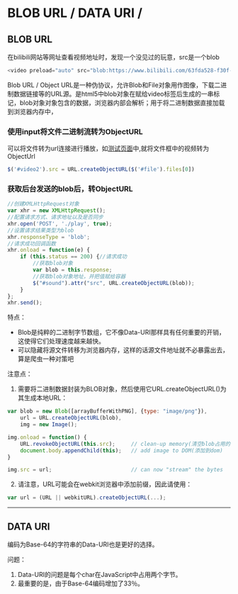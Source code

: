 # BLOB URL / DATA URI / 

## BLOB URL
在bilibili网站等网址查看视频地址时，发现一个没见过的玩意，src是一个blob
```js
<video preload="auto" src="blob:https://www.bilibili.com/63fda528-f30f-403e-a84a-91c63ee6ec19"></video>
```
Blob URL / Object URL是一种伪协议，允许Blob和File对象用作图像，下载二进制数据链接等的URL源。是html5中blob对象在赋给video标签后生成的一串标记，blob对象对象包含的数据，浏览器内部会解析；用于将二进制数据直接加载到浏览器内存中，

### 使用input将文件二进制流转为ObjectURL
可以将文件转为url连接进行播放，如<!--[测试页面](./blob.html)-->[测试页面](https://github.com/zc1789284658/Code-Note/edit/master/h5/blob.html)中,就将文件框中的视频转为ObjectUrl

```js
$('#video2').src = URL.createObjectURL($('#file').files[0])
```
### 获取后台发送的blob后，转ObjectURL
```js
//创建XMLHttpRequest对象
var xhr = new XMLHttpRequest();
//配置请求方式、请求地址以及是否同步
xhr.open('POST', './play', true);
//设置请求结果类型为blob
xhr.responseType = 'blob';
//请求成功回调函数
xhr.onload = function(e) {
    if (this.status == 200) {//请求成功
        //获取blob对象
        var blob = this.response;
        //获取blob对象地址，并把值赋给容器
        $("#sound").attr("src", URL.createObjectURL(blob));
    }
};
xhr.send();
```


特点：
- Blob是纯粹的二进制字节数组，它不像Data-URI那样具有任何重要的开销，这使得它们处理速度越来越快。
- 可以隐藏将源文件转移为浏览器内存，这样的话源文件地址就不必暴露出去，算是爬虫一种对策吧

注意点：

1. 需要将二进制数据封装为BLOB对象，然后使用它URL.createObjectURL()为其生成本地URL：
```js
var blob = new Blob([arrayBufferWithPNG], {type: "image/png"}),
    url = URL.createObjectURL(blob),
    img = new Image();

img.onload = function() {
    URL.revokeObjectURL(this.src);     // clean-up memory(清空blob占用的内存)
    document.body.appendChild(this);   // add image to DOM(添加到dom)
}

img.src = url;                         // can now "stream" the bytes
```
2. 请注意，URL可能会在webkit浏览器中添加前缀，因此请使用：
```js
var url = (URL || webkitURL).createObjectURL(...);
```

---

## DATA URI 

编码为Base-64的字符串的Data-URI也是更好的选择。

问题：
1. Data-URI的问题是每个char在JavaScript中占用两个字节。
2. 最重要的是，由于Base-64编码增加了33％。
